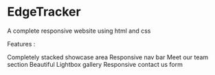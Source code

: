 # EdgeTracker

A complete responsive website using html and css


Features :

Completely stacked showcase area
Responsive nav bar
Meet our team section 
Beautiful Lightbox gallery
Responsive contact us form 
